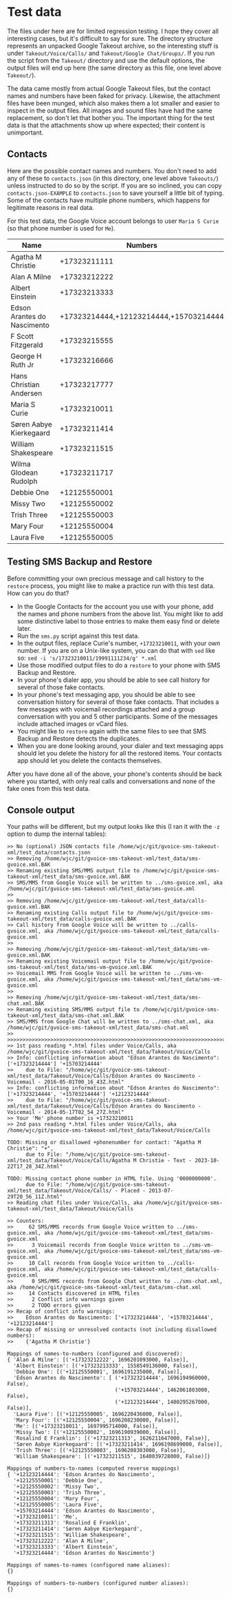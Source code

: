 # Test data

The files under here are for limited regression testing.
I hope they cover all interesting cases,
but it's difficult to say for sure.
The directory structure represents an unpacked Google Takeout archive,
so the interesting stuff is under `Takeout/Voice/Calls/` and `Takeout/Google Chat/Groups/`.
If you run the script from the `Takeout/` directory and use the default options,
the output files will end up here (the same directory as this file, one level above `Takeout/`).

The data came mostly from actual Google Takeout files,
but the contact names and numbers have been faked for privacy.
Likewise, the attachment files have been munged, 
which also makes them a lot smaller and easier to inspect in the output files.
All images and sound files have had the same replacement,
so don't let that bother you.
The important thing for the test data is that the attachments show up where expected;
their content is unimportant.

## Contacts
Here are the possible contact names and numbers.
You don't need to add any of these to `contacts.json`
(in this directory, one level above `Takeouts/`)
unless instructed to do so by the script.
If you are so inclined, 
you can copy `contacts.json-EXAMPLE` to `contacts.json` to save yourself a little bit of typing.
Some of the contacts have multiple phone numbers,
which happens for legitimate reasons in real data.

For this test data, the Google Voice account belongs to user `Maria S Curie`
(so that phone number is used for `Me`).

| Name | Numbers |
|------|---------|
|Agatha M Christie|+17323211111|
|Alan A Milne|+17323212222|
|Albert Einstein|+17323213333|
|Edson Arantes do Nascimento|+17323214444,+12123214444,+15703214444|
|F Scott Fitzgerald|+17323215555|
|George H Ruth Jr|+17323216666|
|Hans Christian Andersen|+17323217777|
|Maria S Curie|+17323210011|
|Søren Aabye Kierkegaard|+17323211414|
|William Shakespeare|+17323211515|
|Wilma Glodean Rudolph|+17323211717|
|Debbie One|+12125550001|
|Missy Two|+12125550002|
|Trish Three|+12125550003|
|Mary Four|+12125550004|
|Laura Five|+12125550005|

## Testing SMS Backup and Restore
Before committing your own precious message and call history to the `restore` process,
you might like to make a practice run with this test data.
How can you do that?

- In the Google Contacts for the account you use with your phone,
add the names and phone numbers from the above list.
You might like to add some distinctive label to those entries to make them easy find or delete later.
- Run the `sms.py` script against this test data.
- In the output files,
replace Curie's number, `+17323210011`, with your own number.
If you are on a Unix-like system, 
you can do that with `sed` like so:
`sed -i 's/17323210011/19991111234/g' *.xml`
- Use those modified output files to do a `restore` to your phone with SMS Backup and Restore.
- In your phone's dialer app, 
you should be able to see call history for several of those fake contacts.
- In your phone's text messaging app,
you should be able to see conversation history for several of those fake contacts.
That includes a few messages with voicemail recordings attached
and a group conversation with you and 5 other participants.
Some of the messages include attached images or vCard files.
- You might like to `restore` again with the same files to see that SMS Backup and Restore detects the duplicates.
- When you are done looking around,
your dialer and text messaging apps should let you delete the history for all the restored items.
Your contacts app should let you delete the contacts themselves.

After you have done all of the above, your phone's contents should be back where you started,
with only real calls and conversations and none of the fake ones from this test data.

## Console output
Your paths will be different, but my output looks like this (I ran it with the `-z` option to dump the internal tables):
```
>> No (optional) JSON contacts file /home/wjc/git/gvoice-sms-takeout-xml/test_data/contacts.json
>> Removing /home/wjc/git/gvoice-sms-takeout-xml/test_data/sms-gvoice.xml.BAK
>> Renaming existing SMS/MMS output file to /home/wjc/git/gvoice-sms-takeout-xml/test_data/sms-gvoice.xml.BAK
>> SMS/MMS from Google Voice will be written to ../sms-gvoice.xml, aka /home/wjc/git/gvoice-sms-takeout-xml/test_data/sms-gvoice.xml
>>
>> Removing /home/wjc/git/gvoice-sms-takeout-xml/test_data/calls-gvoice.xml.BAK
>> Renaming existing Calls output file to /home/wjc/git/gvoice-sms-takeout-xml/test_data/calls-gvoice.xml.BAK
>> Call history from Google Voice will be written to ../calls-gvoice.xml, aka /home/wjc/git/gvoice-sms-takeout-xml/test_data/calls-gvoice.xml
>>
>> Removing /home/wjc/git/gvoice-sms-takeout-xml/test_data/sms-vm-gvoice.xml.BAK
>> Renaming existing Voicemail output file to /home/wjc/git/gvoice-sms-takeout-xml/test_data/sms-vm-gvoice.xml.BAK
>> Voicemail MMS from Google Voice will be written to ../sms-vm-gvoice.xml, aka /home/wjc/git/gvoice-sms-takeout-xml/test_data/sms-vm-gvoice.xml
>>
>> Removing /home/wjc/git/gvoice-sms-takeout-xml/test_data/sms-chat.xml.BAK
>> Renaming existing SMS/MMS output file to /home/wjc/git/gvoice-sms-takeout-xml/test_data/sms-chat.xml.BAK
>> SMS/MMS from Google Chat will be written to ../sms-chat.xml, aka /home/wjc/git/gvoice-sms-takeout-xml/test_data/sms-chat.xml
>>
>>>>>>>>>>>>>>>>>>>>>>>>>>>>>>>>>>>>>>>>>>>>>>>>>>>>>>>>>>>>>>>>>>>>>>>>>>>>>
>> 1st pass reading *.html files under Voice/Calls, aka /home/wjc/git/gvoice-sms-takeout-xml/test_data/Takeout/Voice/Calls
>> Info: conflicting information about "Edson Arantes do Nascimento": ['+17323214444'] '+15703214444'
>>    due to File: "/home/wjc/git/gvoice-sms-takeout-xml/test_data/Takeout/Voice/Calls/Edson Arantes do Nascimento - Voicemail - 2016-05-01T00_16_43Z.html"
>> Info: conflicting information about "Edson Arantes do Nascimento": ['+17323214444', '+15703214444'] '+12123214444'
>>    due to File: "/home/wjc/git/gvoice-sms-takeout-xml/test_data/Takeout/Voice/Calls/Edson Arantes do Nascimento - Voicemail - 2014-05-17T02_54_27Z.html"
>> Your 'Me' phone number is +17323210011
>> 2nd pass reading *.html files under Voice/Calls, aka /home/wjc/git/gvoice-sms-takeout-xml/test_data/Takeout/Voice/Calls

TODO: Missing or disallowed +phonenumber for contact: "Agatha M Christie": "+",
      due to File: "/home/wjc/git/gvoice-sms-takeout-xml/test_data/Takeout/Voice/Calls/Agatha M Christie - Text - 2023-10-22T17_28_34Z.html"

TODO: Missing contact phone number in HTML file. Using '0000000000'.
      due to File: "/home/wjc/git/gvoice-sms-takeout-xml/test_data/Takeout/Voice/Calls/ - Placed - 2013-07-29T20_56_11Z.html"
>> Reading chat files under Voice/Calls, aka /home/wjc/git/gvoice-sms-takeout-xml/test_data/Takeout/Voice/Calls

>> Counters:
>>     62 SMS/MMS records from Google Voice written to ../sms-gvoice.xml, aka /home/wjc/git/gvoice-sms-takeout-xml/test_data/sms-gvoice.xml
>>      3 Voicemail records from Google Voice written to ../sms-vm-gvoice.xml, aka /home/wjc/git/gvoice-sms-takeout-xml/test_data/sms-vm-gvoice.xml
>>     10 Call records from Google Voice written to ../calls-gvoice.xml, aka /home/wjc/git/gvoice-sms-takeout-xml/test_data/calls-gvoice.xml
>>      0 SMS/MMS records from Google Chat written to ../sms-chat.xml, aka /home/wjc/git/gvoice-sms-takeout-xml/test_data/sms-chat.xml
>>     14 Contacts discovered in HTML files
>>      2 Conflict info warnings given
>>      2 TODO errors given
>> Recap of conflict info warnings:
>>    Edson Arantes do Nascimento: ['+17323214444', '+15703214444', '+12123214444']
>> Recap of missing or unresolved contacts (not including disallowed numbers):
>>    {'Agatha M Christie'}

Mappings of names-to-numbers (configured and discovered):
{ 'Alan A Milne': [('+17323212222', 1696201093000, False)],
  'Albert Einstein': [('+17323213333', 1558549136000, False)],
  'Debbie One': [('+12125550001', 1696191235000, False)],
  'Edson Arantes do Nascimento': [ ('+17323214444', 1696194960000, False),
                                   ('+15703214444', 1462061803000, False),
                                   ('+12123214444', 1400295267000, False)],
  'Laura Five': [('+12125550005', 1696220436000, False)],
  'Mary Four': [('+12125550004', 1696208230000, False)],
  'Me': [('+17323210011', 1697995714000, False)],
  'Missy Two': [('+12125550002', 1696190939000, False)],
  'Rosalind E Franklin': [('+17323211313', 1626211647000, False)],
  'Søren Aabye Kierkegaard': [('+17323211414', 1696198699000, False)],
  'Trish Three': [('+12125550003', 1696208303000, False)],
  'William Shakespeare': [('+17323211515', 1640039728000, False)]}

Mappings of numbers-to-names (computed reverse mappings)
{ '+12123214444': 'Edson Arantes do Nascimento',
  '+12125550001': 'Debbie One',
  '+12125550002': 'Missy Two',
  '+12125550003': 'Trish Three',
  '+12125550004': 'Mary Four',
  '+12125550005': 'Laura Five',
  '+15703214444': 'Edson Arantes do Nascimento',
  '+17323210011': 'Me',
  '+17323211313': 'Rosalind E Franklin',
  '+17323211414': 'Søren Aabye Kierkegaard',
  '+17323211515': 'William Shakespeare',
  '+17323212222': 'Alan A Milne',
  '+17323213333': 'Albert Einstein',
  '+17323214444': 'Edson Arantes do Nascimento'}

Mappings of names-to-names (configured name aliases):
{}

Mappings of numbers-to-numbers (configured number aliases):
{}
```
